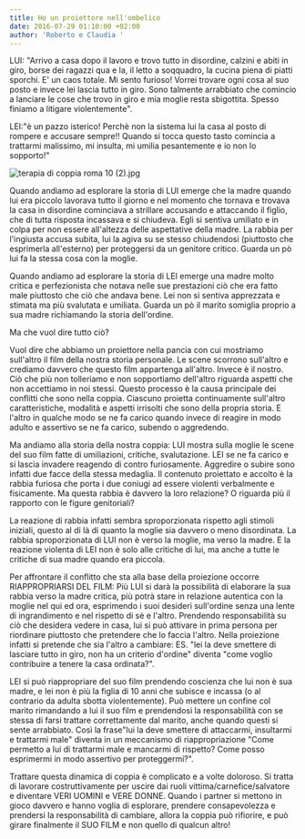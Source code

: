 ```yaml
---
title: Ho un proiettore nell'ombelico
date: 2016-07-29 01:10:00 +02:00
author: 'Roberto e Claudia '
---
```


LUI: "Arrivo a casa dopo il lavoro e trovo tutto in disordine, calzini e abiti in giro, borse dei ragazzi qua e la, il letto a soqquadro, la cucina piena di piatti sporchi. E' un caos totale. Mi sento furioso! Vorrei trovare ogni cosa al suo posto e invece lei lascia tutto in giro. Sono talmente arrabbiato che comincio a lanciare le cose che trovo in giro  e mia moglie resta sbigottita. Spesso  finiamo a litigare violentemente".

LEI:"è un pazzo isterico! Perchè non la sistema lui la casa al posto di rompere e accusare sempre!! Quando si tocca questo tasto comincia a trattarmi malissimo, mi insulta, mi umilia pesantemente e io non lo sopporto!"

![terapia di coppia roma 10 (2).jpg](/uploads/terapia%20di%20coppia%20roma%2010%20(2).jpg)

Quando andiamo ad esplorare la storia di LUI emerge che la madre quando lui era piccolo lavorava tutto il giorno e nel momento che tornava e trovava la casa in disordine cominciava a strillare accusando e attaccando il figlio, che di tutta risposta incassava e si chiudeva. Egli si sentiva umiliato e in colpa per non essere all'altezza delle aspettative della madre. La rabbia per l'ingiusta accusa subita, lui la agiva su se stesso chiudendosi (piuttosto che esprimerla all'esterno) per proteggersi da un genitore critico. Guarda un pò lui fa la stessa cosa con la moglie.

Quando andiamo ad esplorare la storia di LEI emerge una madre molto critica e perfezionista che notava nelle sue prestazioni ciò che era fatto male piuttosto che ciò che andava bene. Lei non si sentiva apprezzata e stimata ma più svalutata e umiliata. Guarda un pò il marito somiglia proprio a sua madre richiamando la storia dell'ordine.

Ma che vuol dire tutto ciò?

Vuol dire che abbiamo un proiettore nella pancia con cui mostriamo sull'altro il film della nostra storia personale. Le scene scorrono sull'altro e crediamo davvero che questo film appartenga all'altro. Invece è il nostro. Ciò che più non tolleriamo e non sopportiamo dell'altro riguarda aspetti che non accettiamo in noi stessi. Questo processo è la causa principale dei conflitti che sono nella coppia. Ciascuno proietta continuamente sull'altro caratteristiche, modalità e aspetti irrisolti che sono della propria storia. E l'altro in qualche modo se ne fa carico quando invece di reagire in modo adulto e assertivo se ne fa carico, subendo o aggredendo.

Ma andiamo alla storia della nostra coppia: LUI mostra sulla moglie le scene del suo film fatte di umiliazioni, critiche, svalutazione. LEI se ne fa carico e si lascia invadere reagendo di contro furiosamente. Aggredire o subire sono infatti due facce della stessa medaglia. Il contenuto proiettato e accolto è la rabbia furiosa che porta i due coniugi ad essere violenti verbalmente e fisicamente. Ma questa rabbia è davvero la loro relazione? O riguarda più il rapporto con le figure genitoriali?

 La reazione di rabbia infatti sembra sproporzionata rispetto agli stimoli iniziali, questo al di là di quanto la moglie sia davvero o meno disordinata. La rabbia sproporzionata di LUI non è verso la moglie, ma verso la madre. E la reazione violenta di LEI non è solo alle critiche di lui, ma anche a tutte le critiche di sua madre quando era piccola.

Per affrontare il conflitto che sta alla base della proiezione occorre RIAPPROPRIARSI DEL FILM: Più LUI si darà la possibilità di elaborare la sua rabbia verso la madre critica, più potrà stare in relazione autentica con la moglie nel qui ed ora, esprimendo i suoi desideri sull'ordine senza una lente di ingrandimento e nel rispetto di sè e l'altro. Prendendo responsabilità su ciò che desidera vedere in casa, lui si può attivare in prima persona per riordinare piuttosto che pretendere che lo faccia l'altro. Nella proiezione infatti si pretende che sia l'altro a cambiare: ES. "lei la deve smettere di lasciare tutto in giro, non ha un criterio d'ordine" diventa "come voglio contribuire a tenere la casa ordinata?".              

LEI  si può riappropriare del suo film prendendo coscienza che lui non è sua madre, e lei non è più la figlia di 10 anni che subisce e incassa (o al contrario da adulta sbotta violentemente). Può mettere un confine col marito rimandando a lui il suo film e prendendosi la responsabilità con se stessa di farsi trattare correttamente dal marito, anche quando questi si sente arrabbiato. Così la frase"lui la deve smettere di attaccarmi, insultarmi e trattarmi male" diventa in un meccanismo di riappropriazione "Come permetto a lui di trattarmi male e mancarmi di rispetto? Come posso esprimermi in modo assertivo per proteggermi?".

Trattare questa dinamica di coppia è complicato e a volte doloroso. Si tratta di lavorare costruttivamente per uscire dai ruoli vittima/carnefice/salvatore e diventare VERI UOMINI e VERE DONNE. Quando i partner si mettono in gioco davvero e hanno voglia di esplorare, prendere consapevolezza e prendersi la responsabilità di cambiare, allora la coppia può rifiorire, e può girare finalmente il SUO FILM e non quello di qualcun altro!